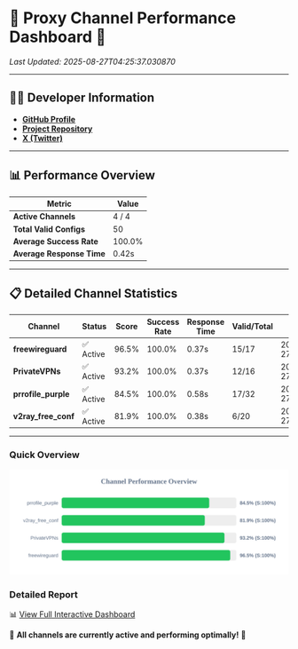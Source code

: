 # 🌟 Proxy Channel Performance Dashboard 🌟

_Last Updated: 2025-08-27T04:25:37.030870_

---

## 👩‍💻 Developer Information

- **[GitHub Profile](https://github.com/4n0nymou3)**  
- **[Project Repository](https://github.com/4n0nymou3/multi-proxy-config-fetcher)**  
- **[X (Twitter)](https://x.com/4n0nymou3)**  

---

## 📊 Performance Overview

| Metric                | Value       |
|-----------------------|-------------|
| **Active Channels**   | 4 / 4       |
| **Total Valid Configs** | 50          |
| **Average Success Rate** | 100.0%      |
| **Average Response Time** | 0.42s       |

---

## 📋 Detailed Channel Statistics

| Channel          | Status     | Score  | Success Rate | Response Time | Valid/Total | Last Success               |
|------------------|------------|--------|--------------|---------------|-------------|----------------------------|
| **freewireguard**  | ✅ Active  | 96.5%  | 100.0% | 0.37s         | 15/17       | 2025-08-27T04:25:37.029506 |
| **PrivateVPNs**  | ✅ Active  | 93.2%  | 100.0% | 0.37s         | 12/16       | 2025-08-27T04:25:36.632550 |
| **prrofile_purple**  | ✅ Active  | 84.5%  | 100.0% | 0.58s         | 17/32       | 2025-08-27T04:25:35.785995 |
| **v2ray_free_conf**  | ✅ Active  | 81.9%  | 100.0% | 0.38s         | 6/20       | 2025-08-27T04:25:36.227989 |

---

### Quick Overview
<div align="center">
  <a href="https://raw.githubusercontent.com/nullluser/NullRepo/refs/heads/main/assets/channel_stats_chart.svg">
    <img src="https://raw.githubusercontent.com/nullluser/NullRepo/refs/heads/main/assets/channel_stats_chart.svg" alt="Source Performance Statistics" width="800">
  </a>
</div>

### Detailed Report
📊 [View Full Interactive Dashboard](https://htmlpreview.github.io/?https://github.com/nullluser/NullRepo/blob/main/assets/performance_report.html)

🎉 **All channels are currently active and performing optimally!** 🎉
